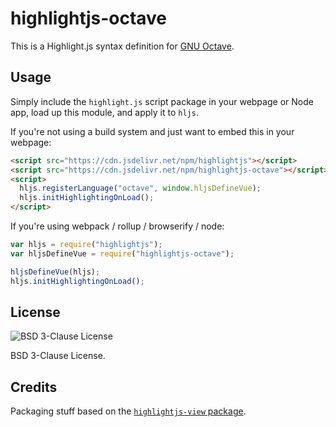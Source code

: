 # highlightjs-octave

This is a Highlight.js syntax definition for [GNU Octave](https://octave.org).

## Usage

Simply include the `highlight.js` script package in your webpage or Node app, load up this module, and apply it to `hljs`.

If you're not using a build system and just want to embed this in your webpage:

```html
<script src="https://cdn.jsdelivr.net/npm/highlightjs"></script>
<script src="https://cdn.jsdelivr.net/npm/highlightjs-octave"></script>
<script>
  hljs.registerLanguage("octave", window.hljsDefineVue);
  hljs.initHighlightingOnLoad();
</script>
```

If you're using webpack / rollup / browserify / node:

```javascript
var hljs = require("highlightjs");
var hljsDefineVue = require("highlightjs-octave");

hljsDefineVue(hljs);
hljs.initHighlightingOnLoad();
```

## License

![BSD 3-Clause License](https://img.shields.io/github/license/highlightjs/highlightjs-vue?logo=License%20BSD-3-Clause)

BSD 3-Clause License.

## Credits

Packaging stuff based on the [`highlightjs-view` package](https://github.com/highlightjs/highlightjs-vue).